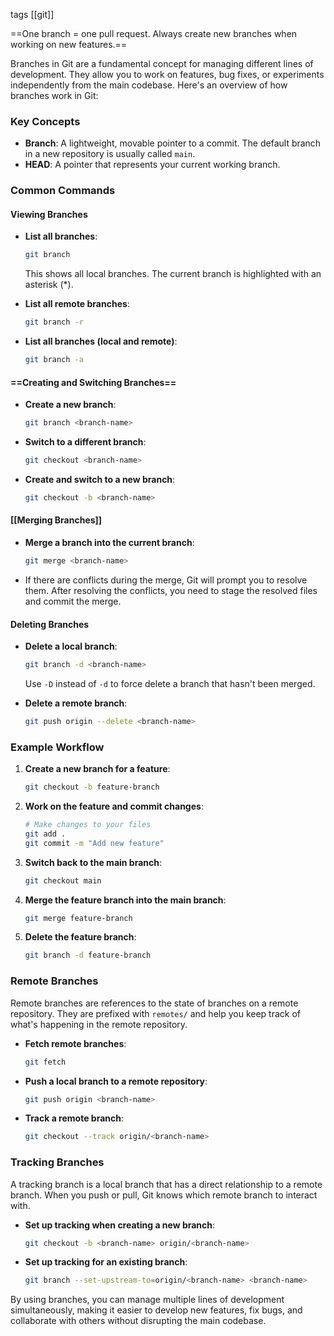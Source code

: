 tags [[git]]

==One branch = one pull request.
 Always create new branches when working on new features.==

Branches in Git are a fundamental concept for managing different lines of development. They allow you to work on features, bug fixes, or experiments independently from the main codebase. Here's an overview of how branches work in Git:

### Key Concepts

- **Branch**: A lightweight, movable pointer to a commit. The default branch in a new repository is usually called `main`.
- **HEAD**: A pointer that represents your current working branch.

### Common Commands

#### Viewing Branches

- **List all branches**:
  ```sh
  git branch
  ```
  This shows all local branches. The current branch is highlighted with an asterisk (*).

- **List all remote branches**:
  ```sh
  git branch -r
  ```

- **List all branches (local and remote)**:
  ```sh
  git branch -a
  ```

#### ==Creating and Switching Branches==

- **Create a new branch**:
  ```sh
  git branch <branch-name>
  ```

- **Switch to a different branch**:
  ```sh
  git checkout <branch-name>
  ```

- **Create and switch to a new branch**:
  ```sh
  git checkout -b <branch-name>
  ```

#### [[Merging Branches]]

- **Merge a branch into the current branch**:
  ```sh
  git merge <branch-name>
  ```

- If there are conflicts during the merge, Git will prompt you to resolve them. After resolving the conflicts, you need to stage the resolved files and commit the merge.

#### Deleting Branches

- **Delete a local branch**:
  ```sh
  git branch -d <branch-name>
  ```
  Use `-D` instead of `-d` to force delete a branch that hasn't been merged.

- **Delete a remote branch**:
  ```sh
  git push origin --delete <branch-name>
  ```

### Example Workflow

1. **Create a new branch for a feature**:
   ```sh
   git checkout -b feature-branch
   ```

2. **Work on the feature and commit changes**:
   ```sh
   # Make changes to your files
   git add .
   git commit -m "Add new feature"
   ```

3. **Switch back to the main branch**:
   ```sh
   git checkout main
   ```

4. **Merge the feature branch into the main branch**:
   ```sh
   git merge feature-branch
   ```

5. **Delete the feature branch**:
   ```sh
   git branch -d feature-branch
   ```

### Remote Branches

Remote branches are references to the state of branches on a remote repository. They are prefixed with `remotes/` and help you keep track of what's happening in the remote repository.

- **Fetch remote branches**:
  ```sh
  git fetch
  ```

- **Push a local branch to a remote repository**:
  ```sh
  git push origin <branch-name>
  ```

- **Track a remote branch**:
  ```sh
  git checkout --track origin/<branch-name>
  ```

### Tracking Branches

A tracking branch is a local branch that has a direct relationship to a remote branch. When you push or pull, Git knows which remote branch to interact with.

- **Set up tracking when creating a new branch**:
  ```sh
  git checkout -b <branch-name> origin/<branch-name>
  ```

- **Set up tracking for an existing branch**:
  ```sh
  git branch --set-upstream-to=origin/<branch-name> <branch-name>
  ```

By using branches, you can manage multiple lines of development simultaneously, making it easier to develop new features, fix bugs, and collaborate with others without disrupting the main codebase.